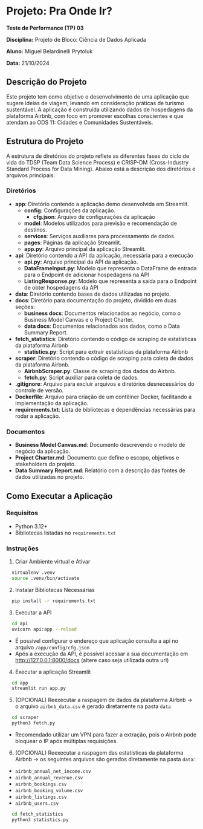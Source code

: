 # Projeto: Pra Onde Ir?

**Teste de Performance (TP) 03**

**Disciplina:** Projeto de Bloco: Ciência de Dados Aplicada

**Aluno:** Miguel Belardinelli Prytoluk

**Data:** 21/10/2024

## Descrição do Projeto

Este projeto tem como objetivo o desenvolvimento de uma aplicação que sugere ideias de viagem, levando em consideração práticas de turismo sustentável. A aplicação é construída utilizando dados de hospedagens da plataforma Airbnb, com foco em promover escolhas conscientes e que atendam ao ODS 11: Cidades e Comunidades Sustentáveis.

## Estrutura do Projeto

A estrutura de diretórios do projeto reflete as diferentes fases do ciclo de vida do TDSP (Team Data Science Process) e CRISP-DM (Cross-Industry Standard Process for Data Mining). Abaixo está a descrição dos diretórios e arquivos principais:

### Diretórios

- **app**: Diretório contendo a aplicação demo desenvolvida em Streamlit.
  - **config**: Configurações da aplicação.
    - **cfg.json**: Arquivo de configurações da aplicação
  - **model**: Modelos utilizados para previsão e recomendação de destinos.
  - **services**: Serviços auxiliares para processamento de dados.
  - **pages**: Páginas da aplicação Streamlit.
  - **app.py**: Arquivo principal da aplicação Streamlit.
- **api**: Diretório contendo a API da aplicação, necessária para a execução
  - **api.py**: Arquivo principal da API da aplicação.
  - **DataFrameInput.py**: Modelo que representa o DataFrame de entrada para o Endpoint de adicionar hospedagens na API
  - **ListingResponse.py**: Modelo que representa a saída para o Endpoint de obter hospedagens da API
- **data**: Diretório contendo bases de dados utilizadas no projeto.
- **docs**: Diretório para documentação do projeto, dividido em duas seções:
  - **business docs**: Documentos relacionados ao negócio, como o Business Model Canvas e o Project Charter.
  - **data docs**: Documentos relacionados aos dados, como o Data Summary Report.
- **fetch_statistics**: Diretório contendo o código de scraping de estatísticas da plataforma Airbnb
  - **statistics.py**: Script para extrair estatísticas da plataforma Airbnb
- **scraper**: Diretório contendo o código de scraping para coleta de dados da plataforma Airbnb.
  - **AirbnbScraper.py**: Classe de scraping dos dados do Airbnb.
  - **fetch.py**: Script auxiliar para coleta de dados.
- **.gitignore**: Arquivo para excluir arquivos e diretórios desnecessários do controle de versão.
- **Dockerfile**: Arquivo para criação de um contêiner Docker, facilitando a implementação da aplicação.
- **requirements.txt**: Lista de bibliotecas e dependências necessárias para rodar a aplicação.

### Documentos

- **Business Model Canvas.md**: Documento descrevendo o modelo de negócio da aplicação.
- **Project Charter.md**: Documento que define o escopo, objetivos e stakeholders do projeto.
- **Data Summary Report.md**: Relatório com a descrição das fontes de dados utilizadas no projeto.

## Como Executar a Aplicação

### Requisitos

- Python 3.12+
- Bibliotecas listadas no `requirements.txt`

### Instruções

1. Criar Ambiente virtual e Ativar

  ```bash
    virtualenv .venv
    source .venv/bin/activate
  ```

2. Instalar Bibliotecas Necessárias

  ```bash
    pip install -r requirements.txt
  ```

3. Executar a API
  ```bash
    cd api
    uvicorn api:app --reload
  ```
  - É possível configurar o endereço que aplicação consulta a api no arquivo `/app/config/cfg.json`
  - Após a execução da API, é possível acessar a sua documentação em http://127.0.0.1:8000/docs (altere caso seja utilizada outra url)


4. Executar a aplicação Streamlit
  ```bash
    cd app
    streamlit run app.py 
  ```

5. (OPCIONAL) Reexecutar a raspagem de dados da plataforma Airbnb -> o arquivo `airbnb_data.csv` é gerado diretamente na pasta `data`
  ```bash
    cd scraper
    python3 fetch.py 
  ```
  - Recomendado utilizar um VPN para fazer a extração, pois o Airbnb pode bloquear o IP após múltiplas requisições.

6. (OPCIONAL) Reexecutar a raspagem das estatísticas da plataforma Airbnb -> os seguintes arquivos são gerados diretamente na pasta `data`:
- `airbnb_annual_net_income.csv`
- `airbnb_annual_revenue.csv`
- `airbnb_bookings.csv`
- `airbnb_booking_volume.csv`
- `airbnb_listings.csv`
- `airbnb_users.csv`

```bash
  cd fetch_statistics
  python3 statistics.py 
```
